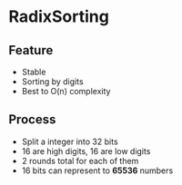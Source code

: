 # RadixSorting

## Feature

- Stable
- Sorting by digits
- Best to O(n) complexity

## Process

- Split a integer into 32 bits
- 16 are high digits, 16 are low digits
- 2 rounds total for each of them
- 16 bits can represent to **65536** numbers
